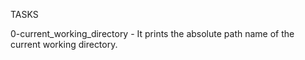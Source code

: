 TASKS

0-current_working_directory - It prints the absolute path name of the current working directory.
